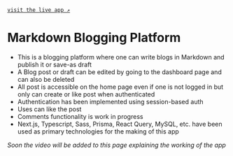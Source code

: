 [`visit the live app ↗`](https://next-mdx-notes-app.vercel.app/)

# Markdown Blogging Platform
- This is a blogging platform where one can write blogs in Markdown and publish it or save-as draft
- A Blog post or draft can be edited by going to the dashboard page and can also be deleted
- All post is accessible on the home page even if one is not logged in but only can create or like post when authenticated
- Authentication has been implemented using session-based auth
- Uses can like the post
- Comments functionality is work in progress
- Next.js, Typescript, Sass, Prisma, React Query, MySQL, etc. have been used as primary technologies for the making of this app

*Soon the video will be added to this page explaining the working of the app*
